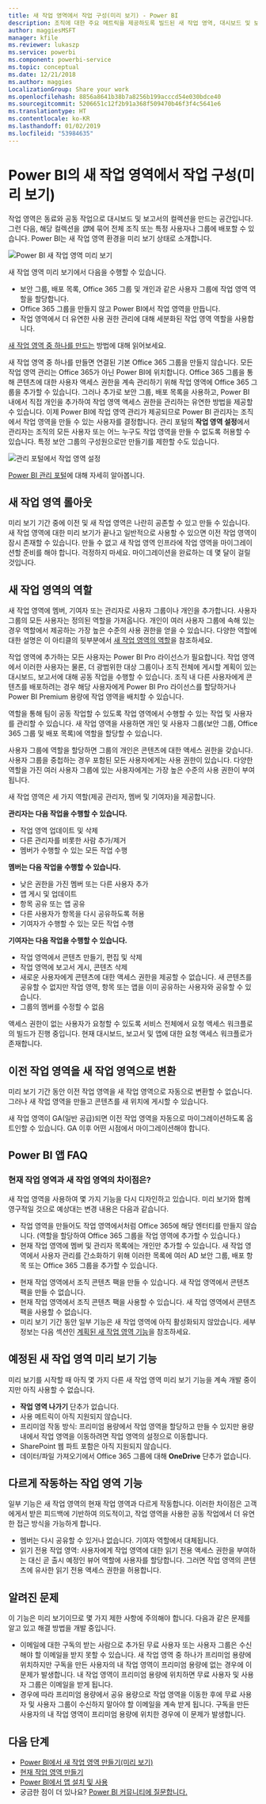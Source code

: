 ```yaml
---
title: 새 작업 영역에서 작업 구성(미리 보기) - Power BI
description: 조직에 대한 주요 메트릭을 제공하도록 빌드된 새 작업 영역, 대시보드 및 보고서의 컬렉션을 만드는 방법을 살펴봅니다.
author: maggiesMSFT
manager: kfile
ms.reviewer: lukaszp
ms.service: powerbi
ms.component: powerbi-service
ms.topic: conceptual
ms.date: 12/21/2018
ms.author: maggies
LocalizationGroup: Share your work
ms.openlocfilehash: 8856a8641b38b7a8256b199acccd54e030bdce40
ms.sourcegitcommit: 5206651c12f2b91a368f509470b46f3f4c5641e6
ms.translationtype: HT
ms.contentlocale: ko-KR
ms.lasthandoff: 01/02/2019
ms.locfileid: "53984635"
---
```

# <a name="organize-work-in-the-new-workspaces-preview-in-power-bi"></a>Power BI의 새 작업 영역에서 작업 구성(미리 보기)

작업 영역은 동료와 공동 작업으로 대시보드 및 보고서의 컬렉션을 만드는 공간입니다. 그런 다음, 해당 컬렉션을 *앱*에 묶어 전체 조직 또는 특정 사용자나 그룹에 배포할 수 있습니다. Power BI는 새 작업 영역 환경을 미리 보기 상태로 소개합니다. 

![Power BI 새 작업 영역 미리 보기](media/service-new-workspaces/power-bi-new-workspaces-preview.png)

새 작업 영역 미리 보기에서 다음을 수행할 수 있습니다.

- 보안 그룹, 배포 목록, Office 365 그룹 및 개인과 같은 사용자 그룹에 작업 영역 역할을 할당합니다.
- Office 365 그룹을 만들지 않고 Power BI에서 작업 영역을 만듭니다.
- 작업 영역에서 더 유연한 사용 권한 관리에 대해 세분화된 작업 영역 역할을 사용합니다.

[새 작업 영역 중 하나를 만드는](service-create-the-new-workspaces.md) 방법에 대해 읽어보세요.
 
새 작업 영역 중 하나를 만들면 연결된 기본 Office 365 그룹을 만들지 않습니다. 모든 작업 영역 관리는 Office 365가 아닌 Power BI에 위치합니다. Office 365 그룹을 통해 콘텐츠에 대한 사용자 액세스 권한을 계속 관리하기 위해 작업 영역에 Office 365 그룹을 추가할 수 있습니다. 그러나 추가로 보안 그룹, 배포 목록을 사용하고, Power BI 내에서 직접 개인을 추가하여 작업 영역 액세스 권한을 관리하는 유연한 방법을 제공할 수 있습니다. 이제 Power BI에 작업 영역 관리가 제공되므로 Power BI 관리자는 조직에서 작업 영역을 만들 수 있는 사용자를 결정합니다. 관리 포털의 **작업 영역 설정**에서 관리자는 조직의 모든 사용자 또는 어느 누구도 작업 영역을 만들 수 없도록 허용할 수 있습니다. 특정 보안 그룹의 구성원으로만 만들기를 제한할 수도 있습니다.

![관리 포털에서 작업 영역 설정](media/service-new-workspaces/power-bi-workspace-admin-settings.png)

[Power BI 관리 포털](service-admin-portal.md)에 대해 자세히 알아봅니다.

## <a name="roll-out-new-workspaces"></a>새 작업 영역 롤아웃

미리 보기 기간 중에 이전 및 새 작업 영역은 나란히 공존할 수 있고 만들 수 있습니다. 새 작업 영역에 대한 미리 보기가 끝나고 일반적으로 사용할 수 있으면 이전 작업 영역이 잠시 존재할 수 있습니다. 만들 수 없고 새 작업 영역 인프라에 작업 영역을 마이그레이션할 준비를 해야 합니다. 걱정하지 마세요. 마이그레이션을 완료하는 데 몇 달이 걸릴 것입니다.

## <a name="roles-in-the-new-workspaces"></a>새 작업 영역의 역할

새 작업 영역에 멤버, 기여자 또는 관리자로 사용자 그룹이나 개인을 추가합니다. 사용자 그룹의 모든 사용자는 정의된 역할을 가져옵니다. 개인이 여러 사용자 그룹에 속해 있는 경우 역할에서 제공하는 가장 높은 수준의 사용 권한을 얻을 수 있습니다.  다양한 역할에 대한 설명은 이 아티클의 뒷부분에서 [새 작업 영역의 역할](#roles-in-the-new-workspaces)을 참조하세요.

작업 영역에 추가하는 모든 사용자는 Power BI Pro 라이선스가 필요합니다. 작업 영역에서 이러한 사용자는 물론, 더 광범위한 대상 그룹이나 조직 전체에 게시할 계획이 있는 대시보드, 보고서에 대해 공동 작업을 수행할 수 있습니다. 조직 내 다른 사용자에게 콘텐츠를 배포하려는 경우 해당 사용자에게 Power BI Pro 라이선스를 할당하거나 Power BI Premium 용량에 작업 영역을 배치할 수 있습니다.

역할을 통해 팀이 공동 작업할 수 있도록 작업 영역에서 수행할 수 있는 작업 및 사용자를 관리할 수 있습니다. 새 작업 영역을 사용하면 개인 및 사용자 그룹(보안 그룹, Office 365 그룹 및 배포 목록)에 역할을 할당할 수 있습니다. 

사용자 그룹에 역할을 할당하면 그룹의 개인은 콘텐츠에 대한 액세스 권한을 갖습니다. 사용자 그룹을 중첩하는 경우 포함된 모든 사용자에게는 사용 권한이 있습니다. 다양한 역할을 가진 여러 사용자 그룹에 있는 사용자에게는 가장 높은 수준의 사용 권한이 부여됩니다. 

새 작업 영역은 세 가지 역할(제공 관리자, 멤버 및 기여자)을 제공합니다.

**관리자는 다음 작업을 수행할 수 있습니다.**

- 작업 영역 업데이트 및 삭제 
- 다른 관리자를 비롯한 사람 추가/제거
- 멤버가 수행할 수 있는 모든 작업 수행

**멤버는 다음 작업을 수행할 수 있습니다.** 

- 낮은 권한을 가진 멤버 또는 다른 사용자 추가
- 앱 게시 및 업데이트
- 항목 공유 또는 앱 공유
- 다른 사용자가 항목을 다시 공유하도록 허용
- 기여자가 수행할 수 있는 모든 작업 수행


**기여자는 다음 작업을 수행할 수 있습니다.** 

- 작업 영역에서 콘텐츠 만들기, 편집 및 삭제 
- 작업 영역에 보고서 게시, 콘텐츠 삭제
- 새로운 사용자에게 콘텐츠에 대한 액세스 권한을 제공할 수 없습니다. 새 콘텐츠를 공유할 수 없지만 작업 영역, 항목 또는 앱을 이미 공유하는 사용자와 공유할 수 있습니다. 
- 그룹의 멤버를 수정할 수 없음
 
액세스 권한이 없는 사용자가 요청할 수 있도록 서비스 전체에서 요청 액세스 워크플로의 빌드가 진행 중입니다. 현재 대시보드, 보고서 및 앱에 대한 요청 액세스 워크플로가 존재합니다.

## <a name="convert-old-workspaces-to-new-workspaces"></a>이전 작업 영역을 새 작업 영역으로 변환

미리 보기 기간 동안 이전 작업 영역을 새 작업 영역으로 자동으로 변환할 수 없습니다. 그러나 새 작업 영역을 만들고 콘텐츠를 새 위치에 게시할 수 있습니다. 

새 작업 영역이 GA(일반 공급)되면 이전 작업 영역을 자동으로 마이그레이션하도록 옵트인할 수 있습니다. GA 이후 어떤 시점에서 마이그레이션해야 합니다.

## <a name="power-bi-apps-faq"></a>Power BI 앱 FAQ

### <a name="how-are-the-new-workspaces-different-from-current-workspaces"></a>현재 작업 영역과 새 작업 영역의 차이점은?

새 작업 영역을 사용하여 몇 가지 기능을 다시 디자인하고 있습니다. 미리 보기와 함께 영구적일 것으로 예상대는 변경 내용은 다음과 같습니다. 

* 작업 영역을 만들어도 작업 영역에서처럼 Office 365에 해당 엔터티를 만들지 않습니다. (역할을 할당하여 Office 365 그룹을 작업 영역에 추가할 수 있습니다.) 
* 현재 작업 영역에 멤버 및 관리자 목록에는 개인만 추가할 수 있습니다. 새 작업 영역에서 사용자 관리를 간소화하기 위해 이러한 목록에 여러 AD 보안 그룹, 배포 항목 또는 Office 365 그룹을 추가할 수 있습니다. 
- 현재 작업 영역에서 조직 콘텐츠 팩을 만들 수 있습니다. 새 작업 영역에서 콘텐츠 팩을 만들 수 없습니다.
- 현재 작업 영역에서 조직 콘텐츠 팩을 사용할 수 있습니다. 새 작업 영역에서 콘텐츠 팩을 사용할 수 없습니다.
- 미리 보기 기간 동안 일부 기능은 새 작업 영역에 아직 활성화되지 않았습니다. 세부 정보는 다음 섹션인 [계획된 새 작업 영역 기능](service-new-workspaces.md#planned-new-workspace-preview-features)을 참조하세요.

## <a name="planned-new-workspace-preview-features"></a>예정된 새 작업 영역 미리 보기 기능

미리 보기를 시작할 때 아직 몇 가지 다른 새 작업 영역 미리 보기 기능을 계속 개발 중이지만 아직 사용할 수 없습니다.

- **작업 영역 나가기** 단추가 없습니다.
- 사용 메트릭이 아직 지원되지 않습니다.
- 프리미엄 작동 방식: 프리미엄 용량에서 작업 영역을 할당하고 만들 수 있지만 용량 내에서 작업 영역을 이동하려면 작업 영역의 설정으로 이동합니다.
- SharePoint 웹 파트 포함은 아직 지원되지 않습니다.
- 데이터/파일 가져오기에서 Office 365 그룹에 대해 **OneDrive** 단추가 없습니다.

## <a name="workspace-features-that-work-differently"></a>다르게 작동하는 작업 영역 기능

일부 기능은 새 작업 영역의 현재 작업 영역과 다르게 작동합니다. 이러한 차이점은 고객에게서 받은 피드백에 기반하여 의도적이고, 작업 영역을 사용한 공동 작업에서 더 유연한 접근 방식을 가능하게 합니다.

- 멤버는 다시 공유할 수 있거나 없습니다. 기여자 역할에서 대체됩니다.
- 읽기 전용 작업 영역: 사용자에게 작업 영역에 대한 읽기 전용 액세스 권한을 부여하는 대신 곧 출시 예정인 뷰어 역할에 사용자를 할당합니다. 그러면 작업 영역의 콘텐츠에 유사한 읽기 전용 액세스 권한을 허용합니다.

## <a name="known-issues"></a>알려진 문제

이 기능은 미리 보기이므로 몇 가지 제한 사항에 주의해야 합니다. 다음과 같은 문제를 알고 있고 해결 방법을 개발 중입니다.

- 이메일에 대한 구독의 받는 사람으로 추가된 무료 사용자 또는 사용자 그룹은 수신해야 할 이메일을 받지 못할 수 있습니다. 새 작업 영역 중 하나가 프리미엄 용량에 위치하지만 구독을 만든 사용자의 내 작업 영역이 프리미엄 용량에 없는 경우에 이 문제가 발생합니다. 내 작업 영역이 프리미엄 용량에 위치하면 무료 사용자 및 사용자 그룹은 이메일을 받게 됩니다.
- 경우에 따라 프리미엄 용량에서 공유 용량으로 작업 영역을 이동한 후에 무료 사용자 및 사용자 그룹이 수신하지 말아야 할 이메일을 계속 받게 됩니다. 구독을 만든 사용자의 내 작업 영역이 프리미엄 용량에 위치한 경우에 이 문제가 발생합니다.

## <a name="next-steps"></a>다음 단계
* [Power BI에서 새 작업 영역 만들기(미리 보기)](service-create-the-new-workspaces.md)
* [현재 작업 영역 만들기](service-create-workspaces.md)
* [Power BI에서 앱 설치 및 사용](service-create-distribute-apps.md)
* 궁금한 점이 더 있나요? [Power BI 커뮤니티에 질문합니다.](http://community.powerbi.com/)
